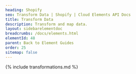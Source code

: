 ```yaml
---
heading: Shopify
seo: Transform Data | Shopify | Cloud Elements API Docs
title: Transform Data
description: Transform and map data.
layout: sidebarelementdoc
breadcrumbs: /docs/elements.html
elementId: 48
parent: Back to Element Guides
order: 25
sitemap: false
---
```


{% include transformations.md %}
